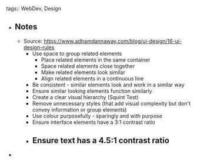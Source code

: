 tags:: WebDev, Design

- ## Notes
	- Source: https://www.adhamdannaway.com/blog/ui-design/16-ui-design-rules
		- Use space to group related elements
			- Place related elements in the same container
			- Space related elements close together
			- Make related elements look similar
			- Align related elements in a continuous line
		- Be consistent - similar elements look and work in a similar way
		- Ensure similar looking elements function similarly
		- Create a clear visual hierarchy (Squint Test)
		- Remove unnecessary styles (that add visual complexity but don't convey information or group elements)
		- Use colour purposefully - sparingly and with purpose
		- Ensure interface elements have a 3:1 contrast ratio
		- Ensure text has a 4.5:1 contrast ratio
			-
-